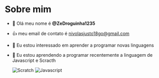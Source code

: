 # Sobre mim
- 👋 Olá meu nome é **@ZeDroguinha1235**
- :+1: meu email de contato é  nivolasjusto18go@gmail.com
- 👀 Eu estou interessado em aprender a programar novas linguagens
- 🌱 Eu estou aprendendo a programar recentemente a linguagem de Javascript e Scracth
  
  ![Scratch](https://img.shields.io/badge/Scratch-4D97FF?style=for-the-badge&logo=Scratch&logoColor=white)
  ![Javascript](https://img.shields.io/badge/JavaScript-323330?style=for-the-badge&logo=javascript&logoColor=F7DF1E)
  
  
